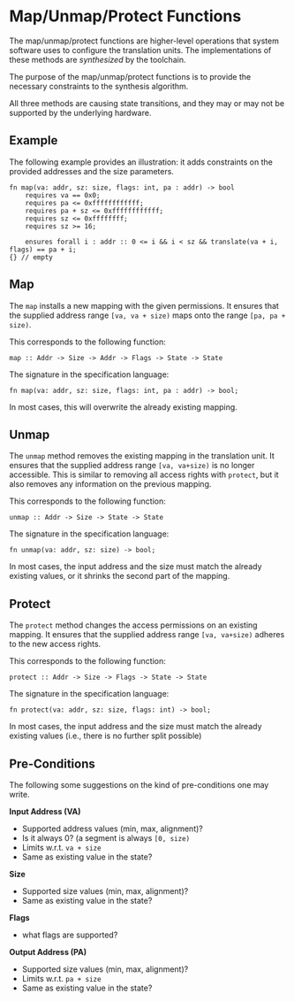 # Map/Unmap/Protect Functions

The map/unmap/protect functions are higher-level operations that system software uses
to configure the translation units. The implementations of these methods are
*synthesized* by the toolchain.

The purpose of the map/unmap/protect functions is to provide the necessary constraints
to the synthesis algorithm.

All three methods are causing state transitions, and they may or may not be supported by
the underlying hardware.

## Example
The following example provides an illustration: it adds constraints on the provided addresses
and the size parameters.

```vrs
fn map(va: addr, sz: size, flags: int, pa : addr) -> bool
    requires va == 0x0;
    requires pa <= 0xffffffffffff;
    requires pa + sz <= 0xffffffffffff;
    requires sz <= 0xffffffff;
    requires sz >= 16;

    ensures forall i : addr :: 0 <= i && i < sz && translate(va + i, flags) == pa + i;
{} // empty
```

## Map
The `map` installs a new mapping with the given permissions. It ensures that the
supplied address range `[va, va + size)` maps onto the range `[pa, pa + size)`.

This corresponds to the following function:
```
map :: Addr -> Size -> Addr -> Flags -> State -> State
```
The signature in the specification language:
```vrs
fn map(va: addr, sz: size, flags: int, pa : addr) -> bool;
```

In most cases, this will overwrite the already existing mapping.

## Unmap

The `unmap` method removes the existing mapping in the translation unit. It ensures that
the supplied address range `[va, va+size)` is no longer accessible. This is similar
to removing all access rights with `protect`, but it also removes any information
on the previous mapping.

This corresponds to the following function:
```
unmap :: Addr -> Size -> State -> State
```

The signature in the specification language:
```vrs
fn unmap(va: addr, sz: size) -> bool;
```

In most cases, the input address and the size must match the already existing values,
or it shrinks the second part of the mapping.


## Protect
The `protect` method changes the access permissions on an existing mapping. It
ensures that the supplied address range `[va, va+size)` adheres to the new access rights.

This corresponds to the following function:
```
protect :: Addr -> Size -> Flags -> State -> State
```

The signature in the specification language:
```vrs
fn protect(va: addr, sz: size, flags: int) -> bool;
```

In most cases, the input address and the size must match the already existing values
(i.e., there is no further split possible)


## Pre-Conditions

The following some suggestions on the kind of pre-conditions one may write.

**Input Address (VA)**
 - Supported address values (min, max, alignment)?
 - Is it always 0? (a segment is always `[0, size)`
 - Limits w.r.t. `va + size`
 - Same as existing value in the state?

**Size**
 - Supported size values (min, max, alignment)?
 - Same as existing value in the state?

**Flags**
 - what flags are supported?

**Output Address (PA)**
 - Supported size values (min, max, alignment)?
 - Limits w.r.t. `pa + size`
 - Same as existing value in the state?